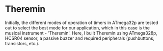 # Theremin

Initially, the different modes of operation of timers in ATmega32p are tested out to select the best mode for our application, which in this case is the musical instrument - 'Theremin'.
Here, I built Theremin using ATmega328p, HCSR04 sensor, a passive buzzer and required peripherals (pushbuttons, transistors, etc.).

![]()
